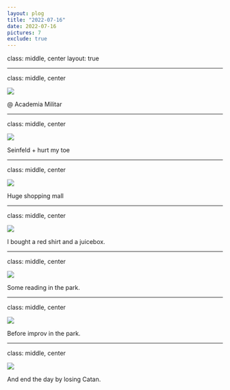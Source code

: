 ```yaml
---
layout: plog
title: "2022-07-16"
date: 2022-07-16
pictures: 7
exclude: true
---
```


class: middle, center
layout: true

---

class: middle, center

<img class="plog-picture" src="{{ site.baseurl }}/img/plog/2022-07-16/01.jpg" />

@ Academia Militar

---

class: middle, center

<img class="plog-picture" src="{{ site.baseurl }}/img/plog/2022-07-16/02.jpg" />

Seinfeld + hurt my toe

---

class: middle, center

<img class="plog-picture" src="{{ site.baseurl }}/img/plog/2022-07-16/03.jpg" />

Huge shopping mall

---

class: middle, center

<img class="plog-picture" src="{{ site.baseurl }}/img/plog/2022-07-16/04.jpg" />

I bought a red shirt and a juicebox.

---

class: middle, center

<img class="plog-picture" src="{{ site.baseurl }}/img/plog/2022-07-16/05.jpg" />

Some reading in the park.

---

class: middle, center

<img class="plog-picture" src="{{ site.baseurl }}/img/plog/2022-07-16/06.png" />

Before improv in the park.

---

class: middle, center

<img class="plog-picture" src="{{ site.baseurl }}/img/plog/2022-07-16/07.jpg" />

And end the day by losing Catan.

